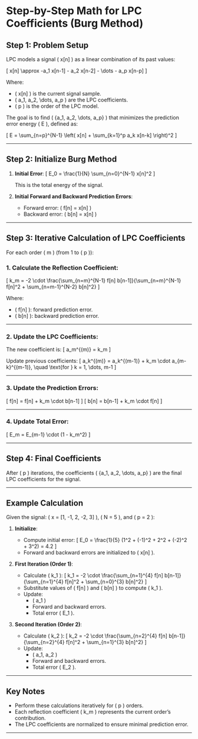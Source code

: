 # Step-by-Step Math for LPC Coefficients (Burg Method)

## Step 1: Problem Setup

LPC models a signal \( x[n] \) as a linear combination of its past values:

\[
x[n] \approx -a_1 x[n-1] - a_2 x[n-2] - \dots - a_p x[n-p]
\]

Where:
- \( x[n] \) is the current signal sample.
- \( a_1, a_2, \dots, a_p \) are the LPC coefficients.
- \( p \) is the order of the LPC model.

The goal is to find \( \{a_1, a_2, \dots, a_p\} \) that minimizes the prediction error energy \( E \), defined as:

\[
E = \sum_{n=p}^{N-1} \left( x[n] + \sum_{k=1}^p a_k x[n-k] \right)^2
\]

---

## Step 2: Initialize Burg Method

1. **Initial Error**:
   \[
   E_0 = \frac{1}{N} \sum_{n=0}^{N-1} x[n]^2
   \]

   This is the total energy of the signal.

2. **Initial Forward and Backward Prediction Errors**:
   - Forward error: \( f[n] = x[n] \)
   - Backward error: \( b[n] = x[n] \)

---

## Step 3: Iterative Calculation of LPC Coefficients

For each order \( m \) (from 1 to \( p \)):

### 1. Calculate the Reflection Coefficient:
\[
k_m = -2 \cdot \frac{\sum_{n=m}^{N-1} f[n] b[n-1]}{\sum_{n=m}^{N-1} f[n]^2 + \sum_{n=m-1}^{N-2} b[n]^2}
\]

Where:
- \( f[n] \): forward prediction error.
- \( b[n] \): backward prediction error.

---

### 2. Update the LPC Coefficients:
The new coefficient is:
\[
a_m^{(m)} = k_m
\]

Update previous coefficients:
\[
a_k^{(m)} = a_k^{(m-1)} + k_m \cdot a_{m-k}^{(m-1)}, \quad \text{for } k = 1, \dots, m-1
\]

---

### 3. Update the Prediction Errors:
\[
f[n] = f[n] + k_m \cdot b[n-1]
\]
\[
b[n] = b[n-1] + k_m \cdot f[n]
\]

---

### 4. Update Total Error:
\[
E_m = E_{m-1} \cdot (1 - k_m^2)
\]

---

## Step 4: Final Coefficients

After \( p \) iterations, the coefficients \( \{a_1, a_2, \dots, a_p\} \) are the final LPC coefficients for the signal.

---

## Example Calculation

Given the signal: \( x = [1, -1, 2, -2, 3] \), \( N = 5 \), and \( p = 2 \):

1. **Initialize**:
   - Compute initial error:
     \[
     E_0 = \frac{1}{5} (1^2 + (-1)^2 + 2^2 + (-2)^2 + 3^2) = 4.2
     \]
   - Forward and backward errors are initialized to \( x[n] \).

2. **First Iteration (Order 1)**:
   - Calculate \( k_1 \):
     \[
     k_1 = -2 \cdot \frac{\sum_{n=1}^{4} f[n] b[n-1]}{\sum_{n=1}^{4} f[n]^2 + \sum_{n=0}^{3} b[n]^2}
     \]
   - Substitute values of \( f[n] \) and \( b[n] \) to compute \( k_1 \).
   - Update:
     - \( a_1 \)
     - Forward and backward errors.
     - Total error \( E_1 \).

3. **Second Iteration (Order 2)**:
   - Calculate \( k_2 \):
     \[
     k_2 = -2 \cdot \frac{\sum_{n=2}^{4} f[n] b[n-1]}{\sum_{n=2}^{4} f[n]^2 + \sum_{n=1}^{3} b[n]^2}
     \]
   - Update:
     - \( a_1, a_2 \)
     - Forward and backward errors.
     - Total error \( E_2 \).

---

## Key Notes

- Perform these calculations iteratively for \( p \) orders.
- Each reflection coefficient \( k_m \) represents the current order’s contribution.
- The LPC coefficients are normalized to ensure minimal prediction error.

---
